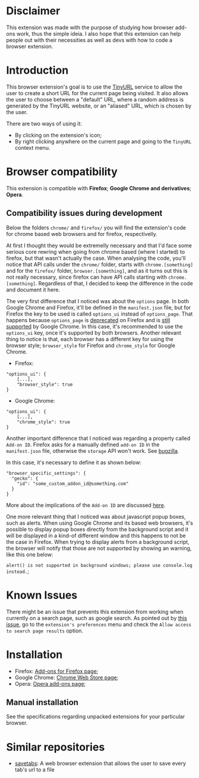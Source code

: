 # Disclaimer
This extension was made with the purpose of studying how browser add-ons work, thus the simple ideia. I also hope that this extension can help people out with their necessities as well as devs with how to code a browser extension.

# Introduction
This browser extension's goal is to use the [TinyURL](https://www.tinyurl.com) service to allow the user to create a short URL for the current page being visited. It also allows the user to choose between a "default" URL, where a random address is generated by the TinyURL website, or an "aliased" URL, which is chosen by the user.

There are two ways of using it:
* By clicking on the extension's icon;
* By right clicking anywhere on the current page and going to the `TinyURL` context menu.

# Browser compatibility
This extension is compatible with **Firefox**; **Google Chrome and derivatives**; **Opera**.

## Compatibility issues during development
Below the folders `chrome/` and `firefox/` you will find the extension's code for chrome based web browsers and for firefox, respectivelly.

At first I thought they would be extremelly necessary and that I'd face some serious core rewring when going from chrome based (where I started) to firefox, but that wasn't actually the case. When analysing the code, you'll notice that API calls under the `chrome/` folder, starts with `chrome.[something]` and for the `firefox/` folder, `browser.[something]`, and as it turns out this is not really necessary, since firefox can have API calls starting with `chrome.[something]`. Regardless of that, I decided to keep the difference in the code and document it here.

The very first difference that I noticed was about the `options` page. In both Google Chrome and Firefox, it'll be defined in the `manifest.json` file, but for Firefox the key to be used is called `options_ui` instead of `options_page`. That happens because `options_page` is [deprecated](https://developer.mozilla.org/en-US/docs/Mozilla/Add-ons/WebExtensions/manifest.json/options_page) on Firefox and is [still supported](https://developer.chrome.com/extensions/manifest) by Google Chrome. In this case, it's recommended to use the `options_ui` key, once it's supported by both browsers. Another relevant thing to notice is that, each browser has a different key for using the browser style; `browser_style` for Firefox and `chrome_style` for Google Chrome.

* Firefox:
```
"options_ui": {
	[...],
	"browser_style": true
}
```
* Google Chrome:
```
"options_ui": {
	[...],
	"chrome_style": true
}
```

Another important difference that I noticed was regarding a property called `Add-on ID`. Firefox asks for a manually defined `add-on ID` in the `manifest.json` file, otherwise the `storage` API won't work. See [bugzilla](https://bugzilla.mozilla.org/show_bug.cgi?id=1323228).

In this case, it's necessary to define it as shown below:
```
"browser_specific_settings": {
  "gecko": {
    "id": "some_custom_addon_id@something.com"
  }
}
```

More about the implications of the `Add-on ID` are discussed [here](https://extensionworkshop.com/documentation/develop/extensions-and-the-add-on-id/).


One more relevant thing that I noticed was about javascript popup boxes, such as alerts. When using Google Chrome and its based web browsers, it's possible to display popup boxes directly from the background script and it will be displayed in a kind-of different window and this happens to not be the case in Firefox. When trying to display alerts from a background script, the browser will notify that those are not supported by showing an warning, like this one below:

`alert() is not supported in background windows; please use console.log instead.`;

# Known Issues
There might be an issue that prevents this extension from working when currently on a search page, such as google search. As pointed out by [this issue](https://forums.opera.com/topic/31645/solved-this-page-cannot-be-scripted-due-to-an-extensionssettings-policy), go to the `extension's preferences` menu and check the `Allow access to search page results` option.

# Installation
* Firefox: [Add-ons for Firefox page]();
* Google Chrome: [Chrome Web Store page](); 
* Opera: [Opera add-ons page]();

## Manual installation
See the specifications regarding unpacked extensions for your particular browser.

# Similar repositories
* [savetabs](https://github.com/pvpscript/savetabs): A web browser extension that allows the user to save every tab's url to a file
